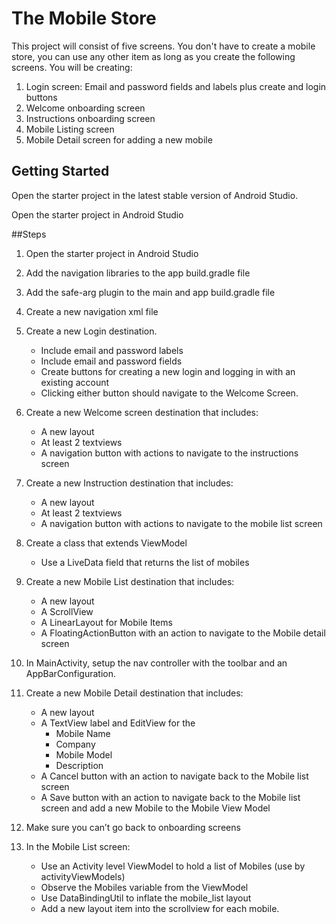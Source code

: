# The Mobile Store

This project will consist of five screens. You don't have to create a mobile store, you can use any other item as long as you create the following screens. You will be creating:

1. Login screen: Email and password fields and labels plus create and login buttons
2. Welcome onboarding screen
3. Instructions onboarding screen
4. Mobile Listing screen
5. Mobile Detail screen for adding a new mobile

## Getting Started

Open the starter project in the latest stable version of Android Studio.

Open the starter project in Android Studio

##Steps

1. Open the starter project in Android Studio

2. Add the navigation libraries to the app build.gradle file

3. Add the safe-arg plugin to the main and app build.gradle file

4. Create a new navigation xml file

5. Create a new Login destination.

   * Include email and password labels 

   - Include email and password fields
   - Create buttons for creating a new login and logging in with an existing account
   - Clicking either button should navigate to the Welcome Screen.

6. Create a new Welcome screen destination that includes:

   * A new layout
   * At least 2 textviews
   * A navigation button with actions to navigate to the instructions screen

7. Create a new Instruction destination that includes:

   * A new layout
   * At least 2 textviews
   * A navigation button with actions to navigate to the mobile list screen

8. Create a class that extends ViewModel

   *  Use a LiveData field that returns the list of mobiles

9. Create a new Mobile List destination that includes:

   * A new layout
   * A ScrollView
   * A LinearLayout for Mobile Items
   * A FloatingActionButton with an action to navigate to the Mobile detail screen

10. In MainActivity, setup the nav controller with the toolbar and an AppBarConfiguration.

11. Create a new Mobile Detail destination that includes:

    * A new layout
    * A TextView label and EditView for the
      * Mobile Name
      * Company
      * Mobile Model
      * Description
    * A Cancel button with an action to navigate back to the Mobile list screen
    * A Save button with an action to navigate back to the Mobile list screen and add a new Mobile to the Mobile View Model

12. Make sure you can’t go back to onboarding screens

13. In the Mobile List screen:

    * Use an Activity level ViewModel to hold a list of Mobiles (use by activityViewModels)
    * Observe the Mobiles variable from the ViewModel
    * Use DataBindingUtil to inflate the mobile_list layout
    * Add a new layout item into the scrollview for each mobile.
